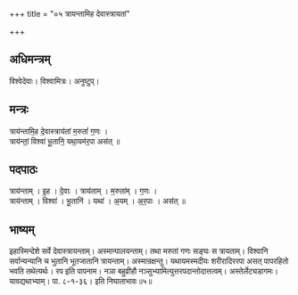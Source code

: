 +++
title = "०५ त्रायन्तामिह देवास्त्रायतां"

+++
## अधिमन्त्रम्
विश्वेदेवाः। विश्वामित्रः। अनुष्टुप्।

## मन्त्रः
त्राय॑न्तामि॒ह दे॒वास्त्राय॑तां म॒रुतां॑ ग॒णः ।  
त्राय॑न्तां॒ विश्वा॑ भू॒तानि॒ यथा॒यम॑र॒पा अस॑त् ॥

## पदपाठः
त्राय॑न्ताम् । इ॒ह । दे॒वाः । त्राय॑ताम् । म॒रुता॑म् । ग॒णः ।  
त्राय॑न्ताम् । विश्वा॑ । भू॒तानि॑ । यथा॑ । अ॒यम् । अ॒र॒पाः । अस॑त् ॥

## भाष्यम्
इहास्मिन्देशे सर्वे देवास्त्रायन्ताम्। अस्मान्पालयन्ताम्। तथा मरुतां गणः सङ्घः स त्रायताम्। विश्वानि सर्वान्यन्यानि च भुतानि भूतजातानि त्रायन्ताम्। अस्मान्रक्षन्तु। यथायमस्मदीयः शरीरादिररपा असत् पापरहितो भवति तथेत्यर्थः। रप इति पापनाम। नञा बहुव्रीहौ नञ्सुभ्यामित्युत्तरपदान्तोदात्तत्वम्। अस्तेर्लेट्यडागमः। यावद्यथाभ्याम्। पा. ८-१-३६। इति निघाताभावः॥५॥
